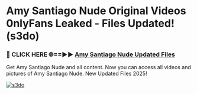 # Amy Santiago Nude Original Videos 0nlyFans Leaked - Files Updated! (s3do)

<h3>🔴 CLICK HERE 🌐==►► <a href="https://tinyurl.com/yrmya6cz" rel="nofollow">Amy Santiago Nude Updated Files</a></h3>

Get Amy Santiago Nude and all content. Now you can access all videos and pictures of Amy Santiago Nude. New Updated Files 2025!

[![s3do](https://i.imgur.com/FMdXYCs.gif)](https://tinyurl.com/yrmya6cz)
